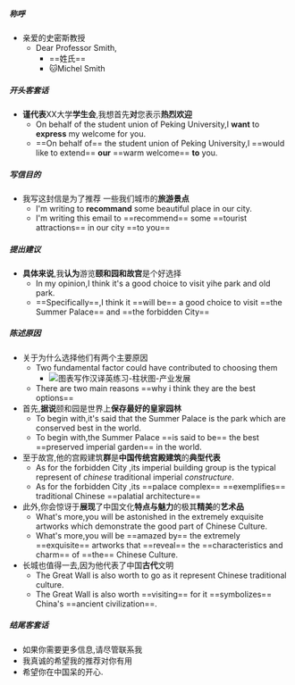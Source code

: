 ##### 称呼
- 亲爱的史密斯教授
	- Dear Professor Smith,
		- ==姓氏==
		- 🐱Michel Smith
##### 开头客套话
- **谨代表**XX大学**学生会**,我想首先**对**您表示**热烈欢迎**
	- On behalf of the student union of Peking University,I **want** to **express** my welcome for you.
	- ==On behalf of== the student union of Peking University,I ==would like to extend== **our** ==warm welcome== **to** you.
##### 写信目的
- 我写这封信是为了推荐 一些我们城市的**旅游景点**
	- I'm writing to **recommand** some beautiful place in our city.
	- I'm writing this email to ==recommend== some ==tourist attractions== in our city ==to you==
##### 提出建议
- **具体来说**,我**认为**游览**颐和园和故宫**是个好选择
	- In my opinion,I think it's a good choice to visit yihe park and old park.
	- ==Specifically==,I think it ==will be== a good choice to visit ==the Summer Palace== and ==the forbidden City==
##### 陈述原因
- 关于为什么选择他们有两个主要原因
	- Two fundamental factor could have contributed to choosing them
		- ![图表写作汉译英练习-柱状图-产业发展](图表写作汉译英练习-柱状图-产业发展.md#^via3fh)
	- There are two main reasons ==why i think they are the best options==
- 首先,**据说**颐和园是世界上**保存最好的皇家园林**
	- To begin with,it's said that the Summer Palace is the park which are conserved best in the world.
	- To begin with,the Summer Palace ==is said to be== the best ==preserved imperial garden== in the world.
- 至于故宫,他的宫殿建筑**群**是**中国传统宫殿建筑**的**典型代表**
	- As for the forbidden City ,its imperial building group is the typical represent of *chinese* traditional imperial *constructure*.
	- As for the forbidden City ,its ==palace complex== ==exemplifies== traditional Chinese ==palatial architecture==
- 此外,你会惊讶于**展现**了中国文化**特点与魅力**的极其**精美**的**艺术品**
	- What's more,you will be astonished in the extremely exquisite artworks which demonstrate the good part of Chinese Culture.
	- What's more,you will be ==amazed by== the extremely ==exquisite== artworks that ==reveal== the ==characteristics and charm== of ==the== Chinese Culture.
- 长城也值得一去,因为他代表了中国**古代**文明
	- The Great Wall is also worth to go as it represent Chinese traditional culture.
	- The Great Wall is also worth ==visiting== for it ==symbolizes== China's ==ancient civilization==.
##### 结尾客套话
- 如果你需要更多信息,请尽管联系我
- 我真诚的希望我的推荐对你有用
- 希望你在中国呆的开心.